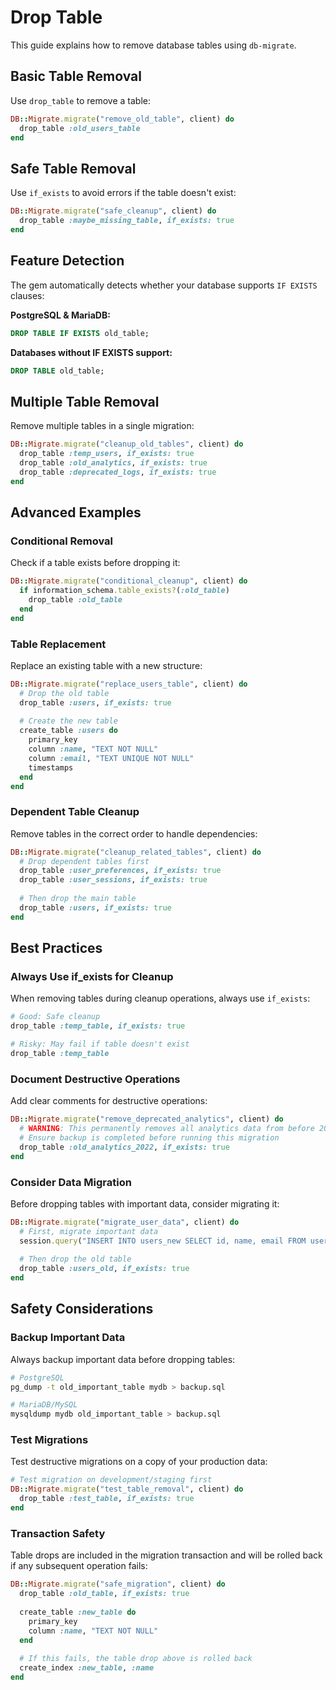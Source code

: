# Drop Table

This guide explains how to remove database tables using `db-migrate`.

## Basic Table Removal

Use `drop_table` to remove a table:

```ruby
DB::Migrate.migrate("remove_old_table", client) do
  drop_table :old_users_table
end
```

## Safe Table Removal

Use `if_exists` to avoid errors if the table doesn't exist:

```ruby
DB::Migrate.migrate("safe_cleanup", client) do
  drop_table :maybe_missing_table, if_exists: true
end
```

## Feature Detection

The gem automatically detects whether your database supports `IF EXISTS` clauses:

**PostgreSQL & MariaDB:**
```sql
DROP TABLE IF EXISTS old_table;
```

**Databases without IF EXISTS support:**
```sql
DROP TABLE old_table;
```

## Multiple Table Removal

Remove multiple tables in a single migration:

```ruby
DB::Migrate.migrate("cleanup_old_tables", client) do
  drop_table :temp_users, if_exists: true
  drop_table :old_analytics, if_exists: true
  drop_table :deprecated_logs, if_exists: true
end
```

## Advanced Examples

### Conditional Removal

Check if a table exists before dropping it:

```ruby
DB::Migrate.migrate("conditional_cleanup", client) do
  if information_schema.table_exists?(:old_table)
    drop_table :old_table
  end
end
```

### Table Replacement

Replace an existing table with a new structure:

```ruby
DB::Migrate.migrate("replace_users_table", client) do
  # Drop the old table
  drop_table :users, if_exists: true
  
  # Create the new table
  create_table :users do
    primary_key
    column :name, "TEXT NOT NULL"
    column :email, "TEXT UNIQUE NOT NULL"
    timestamps
  end
end
```

### Dependent Table Cleanup

Remove tables in the correct order to handle dependencies:

```ruby
DB::Migrate.migrate("cleanup_related_tables", client) do
  # Drop dependent tables first
  drop_table :user_preferences, if_exists: true
  drop_table :user_sessions, if_exists: true
  
  # Then drop the main table
  drop_table :users, if_exists: true
end
```

## Best Practices

### Always Use if_exists for Cleanup

When removing tables during cleanup operations, always use `if_exists`:

```ruby
# Good: Safe cleanup
drop_table :temp_table, if_exists: true

# Risky: May fail if table doesn't exist
drop_table :temp_table
```

### Document Destructive Operations

Add clear comments for destructive operations:

```ruby
DB::Migrate.migrate("remove_deprecated_analytics", client) do
  # WARNING: This permanently removes all analytics data from before 2023
  # Ensure backup is completed before running this migration
  drop_table :old_analytics_2022, if_exists: true
end
```

### Consider Data Migration

Before dropping tables with important data, consider migrating it:

```ruby
DB::Migrate.migrate("migrate_user_data", client) do
  # First, migrate important data
  session.query("INSERT INTO users_new SELECT id, name, email FROM users_old")
  
  # Then drop the old table
  drop_table :users_old, if_exists: true
end
```

## Safety Considerations

### Backup Important Data

Always backup important data before dropping tables:

```bash
# PostgreSQL
pg_dump -t old_important_table mydb > backup.sql

# MariaDB/MySQL  
mysqldump mydb old_important_table > backup.sql
```

### Test Migrations

Test destructive migrations on a copy of your production data:

```ruby
# Test migration on development/staging first
DB::Migrate.migrate("test_table_removal", client) do
  drop_table :test_table, if_exists: true
end
```

### Transaction Safety

Table drops are included in the migration transaction and will be rolled back if any subsequent operation fails:

```ruby
DB::Migrate.migrate("safe_migration", client) do
  drop_table :old_table, if_exists: true
  
  create_table :new_table do
    primary_key
    column :name, "TEXT NOT NULL"
  end
  
  # If this fails, the table drop above is rolled back
  create_index :new_table, :name
end
```